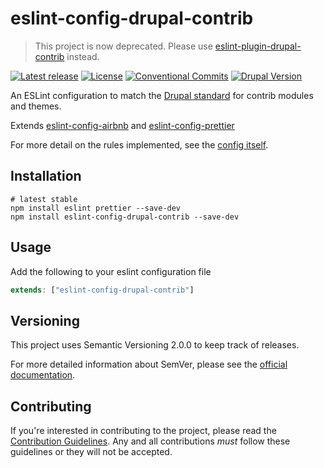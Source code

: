 # eslint-config-drupal-contrib

> This project is now deprecated. Please use [eslint-plugin-drupal-contrib](https://www.npmjs.com/package/eslint-plugin-drupal-contrib) instead.

[![Latest release](https://img.shields.io/github/v/release/coldfrontlabs/eslint-config-drupal-contrib?include_prereleases&style=for-the-badge)](https://github.com/coldfrontlabs/eslint-config-drupal-contrib/releases)
[![License](https://img.shields.io/github/license/coldfrontlabs/eslint-config-drupal-contrib?style=for-the-badge)](/LICENSE)
[![Conventional Commits](https://img.shields.io/badge/Conventional%20Commits-1.0.0-yellow.svg?style=for-the-badge)](https://conventionalcommits.org)
[![Drupal Version](https://img.shields.io/badge/Drupal-8.8.x-blue?style=for-the-badge)](https://www.drupal.org/project/drupal/releases/8.8.0)

An ESLint configuration to match the [Drupal standard](https://www.drupal.org/node/1955232) for contrib modules and themes.

Extends [eslint-config-airbnb](https://github.com/airbnb/javascript) and [eslint-config-prettier](https://github.com/prettier/eslint-config-prettier)

For more detail on the rules implemented, see the [config itself](/index.js).

## Installation

```shell
# latest stable
npm install eslint prettier --save-dev
npm install eslint-config-drupal-contrib --save-dev
```

## Usage

Add the following to your eslint configuration file

```jsx
extends: ["eslint-config-drupal-contrib"]
```

## Versioning

This project uses Semantic Versioning 2.0.0 to keep track of releases.

For more detailed information about SemVer, please see the [official documentation](https://semver.org/).

## Contributing

If you're interested in contributing to the project, please read the [Contribution Guidelines](.github/CONTRIBUTING.md). Any and all contributions _must_ follow these guidelines or they will not be accepted.
